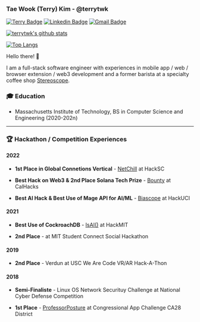 ### Tae Wook (Terry) Kim - @terrytwk

[![Terry Badge](https://img.shields.io/badge/-Website-green?style=flat-square&logo=google&logoColor=white&link=https://terrytwk.github.io/)](https://terrytwk.github.io/)
[![Linkedin Badge](https://img.shields.io/badge/-LinkedIn-blue?style=flat-square&logo=Linkedin&logoColor=white&link=https://www.linkedin.com/in/tae-wook-terry-kim-5824861b5/)](https://www.linkedin.com/in/tae-wook-terry-kim-5824861b5/)
[![Gmail Badge](https://img.shields.io/badge/-Gmail-d14836?style=flat-square&logo=Gmail&logoColor=white&link=mailto:terrykim950@gmail.com)](mailto:terrykim950@gmail.com)

[![terrytwk's github stats](https://github-readme-stats.vercel.app/api?username=terrytwk&show_icons=true&hide=contribs,issues)](https://github.com/terrytwk)

[![Top Langs](https://github-readme-stats.vercel.app/api/top-langs/?username=terrytwk&layout=compact)](https://github.com/terrytwk)

Hello there! 👋

I am a full-stack software engineer with experiences in mobile app / web / browser extension / web3 development and a former barista at a specialty coffee shop [Stereoscope](https://www.stereoscopecoffee.com/). 

### 🎓 Education

- Massachusetts Institute of Technology, BS in Computer Science and Engineering (2020-202n)

---

### 🏆 Hackathon / Competition Experiences

#### 2022

- **1st Place in Global Connetions Vertical** - [NetChill](https://devpost.com/software/netchill?ref_content=my-projects-tab&ref_feature=my_projects) at HackSC

- **Best Hack on Web3 & 2nd Place Solana Tech Prize** - [Bounty](https://devpost.com/software/bounty-8o3idu) at CalHacks
  
- **Best AI Hack & Best Use of Mage API for AI/ML** - [Biascope](https://devpost.com/software/biascope) at HackUCI

#### 2021

- **Best Use of CockroachDB** - [IsAI()](https://github.com/terrytwk/isAI) at HackMIT 

- **2nd Place** - at MIT Student Connect Social Hackathon

#### 2019

- **2nd Place** - Verdun at USC We Are Code VR/AR Hack-A-Thon

#### 2018

- **Semi-Finaliste** - Linux OS Network Securituy Challenge at National Cyber Defense Competition

- **1st Place** - [ProfessorPosture](https://www.congressionalappchallenge.us/2018-winners/#California) at Congressional App Challenge CA28 District
